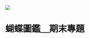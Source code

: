 <img src=https://www.ncnu.edu.tw/ncnuweb/units/share/全校共用/web_material/images/banner/banner_22.gif>
 
# 蝴蝶圖鑑＿期末專題
